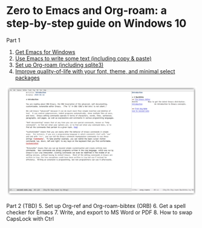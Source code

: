 # Zero to Emacs and Org-roam: a step-by-step guide on Windows 10

Part 1
1. [Get Emacs for Windows](10.Get-Meacs.md)
2. [Use Emacs to write some text (including copy & paste)](20.Use-Emacs.md)
3. [Set up Org-roam (including sqlite3)](30.Set-up-Org-roam.md)
4. [Improve quality-of-life with your font, theme, and minimal select packages ](40.Qol.md)

![What your Emacs will look like at the end of Part 1](images/2020-06-16_21-32-39.png)

Part 2 (TBD)
5. Set up Org-ref and Org-roam-bibtex (ORB)
6. Get a spell checker for Emacs
7. Write, and export to MS Word or PDF
8. How to swap CapsLock with Ctrl